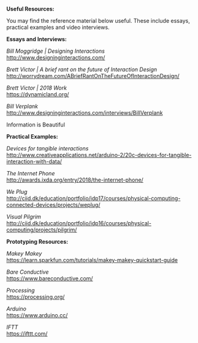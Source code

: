 <strong>Useful Resources:</strong>

You may find the reference material below useful. These include essays, practical examples and video interviews.

<strong>Essays and Interviews:</strong>

<i>Bill Moggridge | Designing Interactions</i><br>
http://www.designinginteractions.com/

<i>Brett Victor | A brief rant on the future of Interaction Design</i><br>
http://worrydream.com/ABriefRantOnTheFutureOfInteractionDesign/

<i>Brett Victor | 2018 Work</i><br>
https://dynamicland.org/

<i>Bill Verplank </i><br>
http://www.designinginteractions.com/interviews/BillVerplank

Information is Beautiful<br>

<strong>Practical Examples:</strong>

<i>Devices for tangible interactions </i><br>
http://www.creativeapplications.net/arduino-2/20c-devices-for-tangible-interaction-with-data/

<i>The Internet Phone</i><br>
http://awards.ixda.org/entry/2018/the-internet-phone/

<i>We Plug</i><br>
http://ciid.dk/education/portfolio/idp17/courses/physical-computing-connected-devices/projects/weplug/

<i>Visual Pilgrim</i><br>
http://ciid.dk/education/portfolio/idp16/courses/physical-computing/projects/pilgrim/

<strong>Prototyping Resources:</strong>

<i>Makey Makey</i><br>
https://learn.sparkfun.com/tutorials/makey-makey-quickstart-guide

<i>Bare Conductive</i><br>
https://www.bareconductive.com/

<i>Processing</i><br>
https://processing.org/

<i>Arduino</i><br>
https://www.arduino.cc/

<i>IFTT</i><br>
https://ifttt.com/
